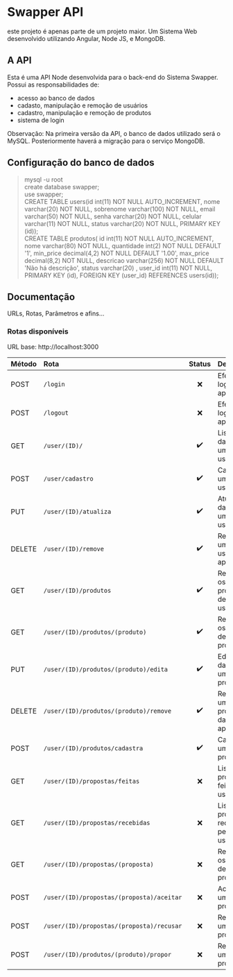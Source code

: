 # Swapper API
este projeto é apenas parte de um projeto maior. Um Sistema Web desenvolvido utilizando Angular, Node JS, e MongoDB.

## A API  
Esta é uma API Node desenvolvida para o back-end do Sistema Swapper. Possui as responsabilidades de:
* acesso ao banco de dados  
* cadasto, manipulação e remoção de usuários  
* cadastro, manipulação e remoção de produtos  
* sistema de login  

Observação: Na primeira versão da API, o banco de dados utilizado será o MySQL. Posteriormente haverá a migração para o serviço MongoDB.

## Configuração do banco de dados  
> mysql -u root   
> create database swapper;  
> use swapper;  
> CREATE TABLE users(id int(11) NOT NULL AUTO_INCREMENT, nome varchar(20) NOT NULL, sobrenome varchar(100) NOT NULL, email varchar(50) NOT NULL, senha varchar(20) NOT NULL, celular varchar(11) NOT NULL, status varchar(20) NOT NULL, PRIMARY KEY (id));  
> CREATE TABLE produtos( id int(11) NOT NULL AUTO_INCREMENT, nome varchar(80) NOT NULL, quantidade int(2) NOT NULL DEFAULT '1', min_price decimal(4,2) NOT NULL DEFAULT '1.00', max_price decimal(8,2) NOT NULL, descricao varchar(256) NOT NULL DEFAULT 'Não há descrição', status varchar(20) , user_id int(11) NOT NULL, PRIMARY KEY (id), FOREIGN KEY (user_id) REFERENCES users(id));


## Documentação
URLs, Rotas, Parâmetros e afins...

### Rotas disponíveis  
URL base: http://localhost:3000

| Método    | Rota                                        | Status             | Descrição                                |
| :-------- | :---                                        | :---:              | :---                                     |
| POST      | `/login`                                    |:x:                 | Efetuar login na aplicação               |
| POST      | `/logout`                                   |:x:                 | Efetuar logout na aplicação              |
| GET       | `/user/(ID)/`                               |:heavy_check_mark:  | Listar dados de um usuário               |
| POST      | `/user/cadastro`                            |:heavy_check_mark:  | Cadastrar um novo usuário                |
| PUT       | `/user/(ID)/atualiza`                       |:heavy_check_mark:  | Atualizar dados de um usuário            |
| DELETE    | `/user/(ID)/remove`                         |:heavy_check_mark:  | Remover um usuário da aplicação          |
| GET       | `/user/(ID)/produtos`                       |:heavy_check_mark:  | Retornar os produtos de um usuário       |
| GET       | `/user/(ID)/produtos/(produto)`             |:heavy_check_mark:  | Retornar os dados de um produto          |
| PUT       | `/user/(ID)/produtos/(produto)/edita`       |:heavy_check_mark:  | Editar os dados de um produto            |
| DELETE    | `/user/(ID)/produtos/(produto)/remove`      |:heavy_check_mark:  | Remover um produto da aplicação          |
| POST      | `/user/(ID)/produtos/cadastra`              |:heavy_check_mark:  | Cadastrar um novo produto                |
| GET       | `/user/(ID)/propostas/feitas`               |:x:                 | Listar propostas feitas pelo usuário     |
| GET       | `/user/(ID)/propostas/recebidas`            |:x:                 | Listar propostas recebidas pelo usuário  |
| GET       | `/user/(ID)/propostas/(proposta)`           |:x:                 | Retornar os dados de uma proposta        |
| POST      | `/user/(ID)/propostas/(proposta)/aceitar`   |:x:                 | Aceitar uma proposta                     |
| POST      | `/user/(ID)/propostas/(proposta)/recusar`   |:x:                 | Recusar uma proposta                     |
| POST      | `/user/(ID)/produtos/(produto)/propor`      |:x:                 | Realizar uma proposta                    |    



